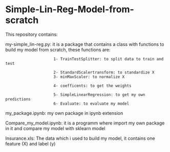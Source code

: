 # Simple-Lin-Reg-Model-from-scratch
This repository contains:

   my-simple_lin-reg.py: it is a package that contains a class with functions to build my model from scratch, these functions are:
   
                         1- TrainTestSplitter: to split data to train and test 
                         
                         2- StandardScalertransform: to standardize X
                         3- minMaxScaler: to normalize X
                         
                         4- coefficents: to get the weights
                         
                         5- SimpleLinearRegression: to get my own predictions
                         6- Evaluate: to evaluate my model
                         
   my_package.ipynb: my own package in ipynb extension
   
   Compare_my_model.ipynb: it is a programm where import my own package in it and compare my model with sklearn model
   
   Insurance.xls: The data which i used to build my model, it contains one feature (X) and label (y) 
                       
